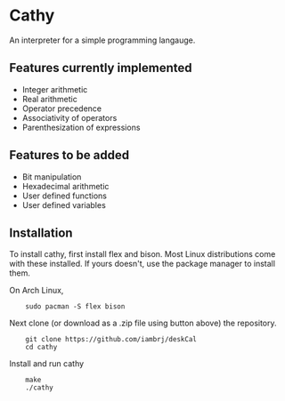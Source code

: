 # Cathy

An interpreter for a simple programming langauge.

## Features currently implemented

- Integer arithmetic
- Real arithmetic
- Operator precedence
- Associativity of operators
- Parenthesization of expressions

## Features to be added

- Bit manipulation
- Hexadecimal arithmetic
- User defined functions
- User defined variables

## Installation

To install cathy, first install flex and bison. Most Linux distributions come with these installed. If yours doesn't, use the package manager to install them. 

On Arch Linux,

```
    sudo pacman -S flex bison
```

Next clone (or download as a .zip file using button above) the repository.

```
    git clone https://github.com/iambrj/deskCal
    cd cathy
```

Install and run cathy

```
    make
    ./cathy
```
